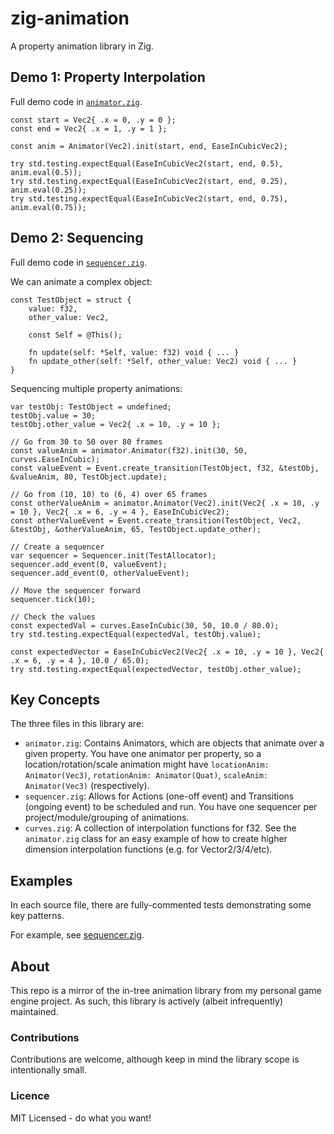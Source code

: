# zig-animation
A property animation library in Zig.

## Demo 1: Property Interpolation
Full demo code in [`animator.zig`](src/animator.zig).

```zig
const start = Vec2{ .x = 0, .y = 0 };
const end = Vec2{ .x = 1, .y = 1 };

const anim = Animator(Vec2).init(start, end, EaseInCubicVec2);

try std.testing.expectEqual(EaseInCubicVec2(start, end, 0.5), anim.eval(0.5));
try std.testing.expectEqual(EaseInCubicVec2(start, end, 0.25), anim.eval(0.25));
try std.testing.expectEqual(EaseInCubicVec2(start, end, 0.75), anim.eval(0.75));
```

## Demo 2: Sequencing
Full demo code in [`sequencer.zig`](src/sequencer.zig).

We can animate a complex object:
```zig
const TestObject = struct {
    value: f32,
    other_value: Vec2,

    const Self = @This();

    fn update(self: *Self, value: f32) void { ... }
    fn update_other(self: *Self, other_value: Vec2) void { ... }
}
```

Sequencing multiple property animations:
```zig
var testObj: TestObject = undefined;
testObj.value = 30;
testObj.other_value = Vec2{ .x = 10, .y = 10 };

// Go from 30 to 50 over 80 frames
const valueAnim = animator.Animator(f32).init(30, 50, curves.EaseInCubic);
const valueEvent = Event.create_transition(TestObject, f32, &testObj, &valueAnim, 80, TestObject.update);

// Go from (10, 10) to (6, 4) over 65 frames
const otherValueAnim = animator.Animator(Vec2).init(Vec2{ .x = 10, .y = 10 }, Vec2{ .x = 6, .y = 4 }, EaseInCubicVec2);
const otherValueEvent = Event.create_transition(TestObject, Vec2, &testObj, &otherValueAnim, 65, TestObject.update_other);

// Create a sequencer
var sequencer = Sequencer.init(TestAllocator);
sequencer.add_event(0, valueEvent);
sequencer.add_event(0, otherValueEvent);

// Move the sequencer forward
sequencer.tick(10);

// Check the values
const expectedVal = curves.EaseInCubic(30, 50, 10.0 / 80.0);
try std.testing.expectEqual(expectedVal, testObj.value);

const expectedVector = EaseInCubicVec2(Vec2{ .x = 10, .y = 10 }, Vec2{ .x = 6, .y = 4 }, 10.0 / 65.0);
try std.testing.expectEqual(expectedVector, testObj.other_value);
```

## Key Concepts
The three files in this library are:
 * `animator.zig`: Contains Animators, which are objects that animate over a given property. You have one animator per property, so a location/rotation/scale animation might have `locationAnim: Animator(Vec3)`, `rotationAnim: Animator(Quat)`, `scaleAnim: Animator(Vec3)` (respectively).
 * `sequencer.zig`: Allows for Actions (one-off event) and Transitions (ongoing event) to be scheduled and run. You have one sequencer per project/module/grouping of animations.
 * `curves.zig`: A collection of interpolation functions for f32. See the `animator.zig` class for an easy example of how to create higher dimension interpolation functions (e.g. for Vector2/3/4/etc).

## Examples
In each source file, there are fully-commented tests demonstrating some key patterns.

For example, see [sequencer.zig](/src/sequencer.zig).

## About
This repo is a mirror of the in-tree animation library from my personal game engine project. As such, this library is actively (albeit infrequently) maintained.

### Contributions
Contributions are welcome, although keep in mind the library scope is intentionally small.

### Licence
MIT Licensed - do what you want!